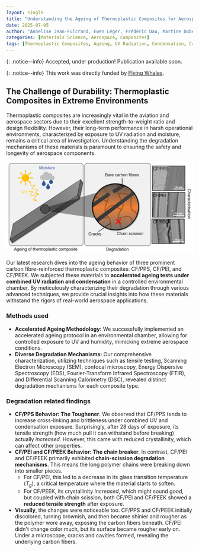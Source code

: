 ```yaml
---
layout: single
title: "Understanding the Ageing of Thermoplastic Composites for Aerospace Applications"
date: 2025-07-05
author: "Annelise Jean-Fulcrand, Ewen Léger, Frédéric Dau, Martine Dubé, Ilyass Tabiai"
categories: [Materials Science, Aerospace, Composites]
tags: [Thermoplastic Composites, Ageing, UV Radiation, Condensation, Carbon Fibre, Mechanical Properties, SEM, FTIR, DSC]
---
```


{: .notice--info}
Accepted, under production! Publication available soon.

{: .notice--info}
This work was directly funded by [Flying Whales](https://www.flying-whales.com/en/home/). 


## The Challenge of Durability: Thermoplastic Composites in Extreme Environments

Thermoplastic composites are increasingly vital in the aviation and aerospace sectors due to their excellent strength-to-weight ratio and design flexibility. However, their long-term performance in harsh operational environments, characterized by exposure to UV radiation and moisture, remains a critical area of investigation. Understanding the degradation mechanisms of these materials is paramount to ensuring the safety and longevity of aerospace components.

![Ageing Composites Graphical Abstracts](/assets/posts/ageing-composites-graphical-abstracts.png)

Our latest research dives into the ageing behavior of three prominent carbon fibre-reinforced thermoplastic composites: CF/PPS, CF/PEI, and CF/PEEK. We subjected these materials to **accelerated ageing tests under combined UV radiation and condensation** in a controlled environmental chamber. By meticulously characterizing their degradation through various advanced techniques, we provide crucial insights into how these materials withstand the rigors of real-world aerospace applications.

### Methods used

* **Accelerated Ageing Methodology:** We successfully implemented an accelerated ageing protocol in an environmental chamber, allowing for controlled exposure to UV and humidity, mimicking extreme aerospace conditions.
* **Diverse Degradation Mechanisms:** Our comprehensive characterization, utilizing techniques such as tensile testing, Scanning Electron Microscopy (SEM), confocal microscopy, Energy Dispersive Spectroscopy (EDS), Fourier-Transform Infrared Spectroscopy (FTIR), and Differential Scanning Calorimetry (DSC), revealed distinct degradation mechanisms for each composite type.

### Degradation related findings

* **CF/PPS Behavior: The Toughener**. We observed that CF/PPS tends to increase cross-linking and brittleness under combined UV and condensation exposure. Surprisingly, after 28 days of exposure, its tensile strength (how much pull it can withstand before breaking) actually *increased*. However, this came with reduced crystallinity, which can affect other properties.
* **CF/PEI and CF/PEEK Behavior: The chain breaker**. In contrast, CF/PEI and CF/PEEK primarily exhibited **chain-scission degradation mechanisms**. This means the long polymer chains were breaking down into smaller pieces. 
    * For CF/PEI, this led to a decrease in its glass transition temperature ($T_{g}$), a critical temperature where the material starts to soften.
    * For CF/PEEK, its crystallinity *increased*, which might sound good, but coupled with chain scission, both CF/PEI and CF/PEEK showed a **reduced tensile strength** after exposure.
* **Visually**, the changes were noticeable too. CF/PPS and CF/PEEK initially discolored, turning brownish, and then became shinier and rougher as the polymer wore away, exposing the carbon fibers beneath. CF/PEI didn't change color much, but its surface became rougher early on. Under a microscope, cracks and cavities formed, revealing the underlying carbon fibers.